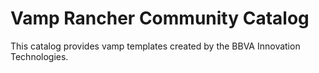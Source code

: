 # Vamp Rancher Community Catalog 

This catalog provides vamp templates created by the BBVA Innovation Technologies.


